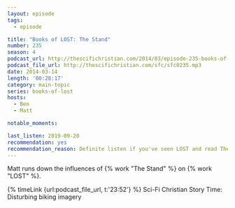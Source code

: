 ```yaml
---
layout: episode
tags:
  - episode

title: "Books of LOST: The Stand"
number: 235
season: 4
podcast_url: http://thescifichristian.com/2014/03/episode-235-books-of-lost-the-stand/
podcast_file_url: http://thescifichristian.com/sfc/sfc0235.mp3
date: 2014-03-14
length: '00:28:17'
category: main-topic
series: books-of-lost
hosts:
  - Ben
  - Matt

notable_moments:

last_listen: 2019-09-20
recommendation: yes
recommendation_reason: Definite listen if you've seen LOST and read The Stand. 
---
```

Matt runs down the influences of {% work "The Stand" %} on {% work "LOST" %}.

{% timeLink {url:podcast_file_url, t:'23:52'} %}  Sci-Fi Christian Story Time: Disturbing biking imagery